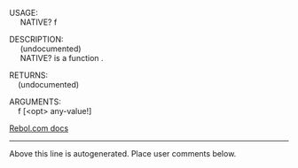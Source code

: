 USAGE:  
&nbsp;&nbsp;&nbsp;&nbsp;&nbsp;NATIVE?&nbsp;f&nbsp;  
  
DESCRIPTION:  
&nbsp;&nbsp;&nbsp;&nbsp;&nbsp;(undocumented)  
&nbsp;&nbsp;&nbsp;&nbsp;&nbsp;NATIVE?&nbsp;is&nbsp;a&nbsp;function&nbsp;.  
  
RETURNS:  
&nbsp;&nbsp;&nbsp;&nbsp;(undocumented)  
  
ARGUMENTS:  
&nbsp;&nbsp;&nbsp;&nbsp;f&nbsp;[&lt;opt&gt;&nbsp;any-value!]  

[Rebol.com docs](http://www.rebol.com/r3/docs/functions/native-q.html)
___
Above this line is autogenerated. Place user comments below.